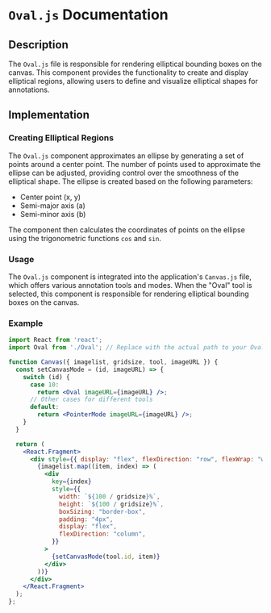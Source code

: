 # `Oval.js` Documentation

## Description

The `Oval.js` file is responsible for rendering elliptical bounding boxes on the canvas. This component provides the functionality to create and display elliptical regions, allowing users to define and visualize elliptical shapes for annotations.

## Implementation

### Creating Elliptical Regions

The `Oval.js` component approximates an ellipse by generating a set of points around a center point. The number of points used to approximate the ellipse can be adjusted, providing control over the smoothness of the elliptical shape. The ellipse is created based on the following parameters:

- Center point (x, y)
- Semi-major axis (a)
- Semi-minor axis (b)

The component then calculates the coordinates of points on the ellipse using the trigonometric functions `cos` and `sin`.

### Usage

The `Oval.js` component is integrated into the application's `Canvas.js` file, which offers various annotation tools and modes. When the "Oval" tool is selected, this component is responsible for rendering elliptical bounding boxes on the canvas.

### Example

```jsx
import React from 'react';
import Oval from './Oval'; // Replace with the actual path to your Oval.js file

function Canvas({ imagelist, gridsize, tool, imageURL }) {
  const setCanvasMode = (id, imageURL) => {
    switch (id) {
      case 10:
        return <Oval imageURL={imageURL} />;
      // Other cases for different tools
      default:
        return <PointerMode imageURL={imageURL} />;
    }
  }

  return (
    <React.Fragment>
      <div style={{ display: "flex", flexDirection: "row", flexWrap: "wrap" }}>
        {imagelist.map((item, index) => (
          <div
            key={index}
            style={{
              width: `${100 / gridsize}%`,
              height: `${100 / gridsize}%`,
              boxSizing: "border-box",
              padding: "4px",
              display: "flex",
              flexDirection: "column",
            }}
          >
            {setCanvasMode(tool.id, item)}
          </div>
        ))}
      </div>
    </React.Fragment>
  );
};
